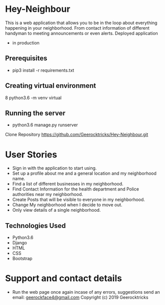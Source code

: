 # Hey-Neighbour

This is a web application that allows you to be in the loop about everything happening in your neighborhood. From contact information of different handyman to meeting announcements or even alerts.
Deployed application
* in production

## Prerequisites
* pip3 install -r requirements.txt

## Creating virtual environment
8 python3.6 -m venv virtual
## Running the server
* python3.6 manage.py runserver

Clone Repository
https://github.com/Geerocktricks/Hey-Neighbour.git
# User Stories
* Sign in with the application to start using.
* Set up a profile about me and a general location and my neighborhood name.
* Find a list of different businesses in my neighborhood.
* Find Contact Information for the health department and Police authorities near my neighborhood.
* Create Posts that will be visible to everyone in my neighborhood.
* Change My neighborhood when I decide to move out.
* Only view details of a single neighborhood.

## Technologies Used
* Python3.6
* Django
* HTML
* CSS
* Bootstrap
# Support and contact details
* Run the web page once again incase of any errors, suggestions send an email: geerockface4@gmail.com Copyright (c) 2019 Geerocktricks